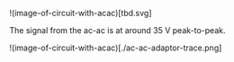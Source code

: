  
!(image-of-circuit-with-acac)[tbd.svg]

The signal from the ac-ac is at around 35 V peak-to-peak.
 
!(image-of-circuit-with-acac)[./ac-ac-adaptor-trace.png]
